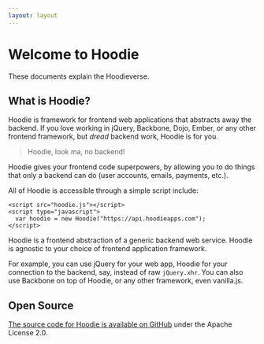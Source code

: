 ```yaml
---
layout: layout
---
```


# Welcome to Hoodie

These documents explain the Hoodieverse.

## What is Hoodie?

Hoodie is framework for frontend web applications that abstracts away the backend. If you love working in jQuery, Backbone, Dojo, Ember, or any other frontend framework, but *dread* backend work, Hoodie is for you.

> Hoodie, look ma, no backend!

Hoodie gives your frontend code superpowers, by allowing you to do things that only a backend can do (user accounts, emails, payments, etc.).

All of Hoodie is accessible through a simple script include:

    <script src="hoodie.js"></script>
    <script type="javascript">
      var hoodie = new Hoodie("https://api.hoodieapps.com");
    </script>

Hoodie is a frontend abstraction of a generic backend web service. Hoodie is agnostic to your choice of frontend application framework.

For example, you can use jQuery for your web app, Hoodie for your connection to the backend, say, instead of raw `jQuery.xhr`. You can also use Backbone on top of Hoodie, or any other framework, even vanilla.js.


## Open Source

[The source code for Hoodie is available on GitHub](http://github.com/hoodiehq) under the Apache License 2.0.